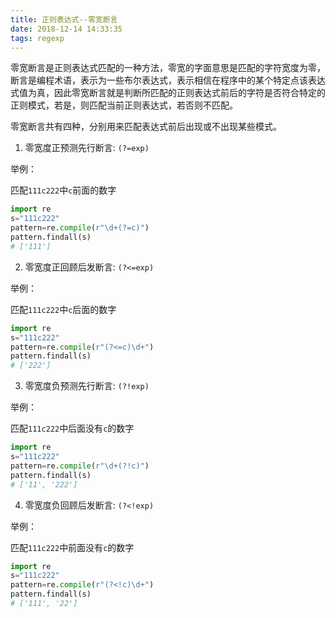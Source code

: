 ```yaml
---
title: 正则表达式--零宽断言
date: 2018-12-14 14:33:35
tags: regexp 
---
```

零宽断言是正则表达式匹配的一种方法，零宽的字面意思是匹配的字符宽度为零，断言是编程术语，表示为一些布尔表达式，表示相信在程序中的某个特定点该表达式值为真，因此零宽断言就是判断所匹配的正则表达式前后的字符是否符合特定的正则模式，若是，则匹配当前正则表达式，若否则不匹配。

零宽断言共有四种，分别用来匹配表达式前后出现或不出现某些模式。

<!-- more -->

1. 零宽度正预测先行断言: `(?=exp)`

举例：

匹配`111c222`中`c`前面的数字

```python
import re
s="111c222"
pattern=re.compile(r"\d+(?=c)")
pattern.findall(s)
# ['111']
```

2. 零宽度正回顾后发断言: `(?<=exp)`

举例：

匹配`111c222`中`c`后面的数字

```python
import re
s="111c222"
pattern=re.compile(r"(?<=c)\d+")
pattern.findall(s)
# ['222']
```

3. 零宽度负预测先行断言: `(?!exp)`

举例：

匹配`111c222`中后面没有`c`的数字

```python
import re
s="111c222"
pattern=re.compile(r"\d+(?!c)")
pattern.findall(s)
# ['11', '222']
```

4. 零宽度负回顾后发断言: `(?<!exp)`

举例：

匹配`111c222`中前面没有`c`的数字

```python
import re
s="111c222"
pattern=re.compile(r"(?<!c)\d+")
pattern.findall(s)
# ['111', '22']
```
